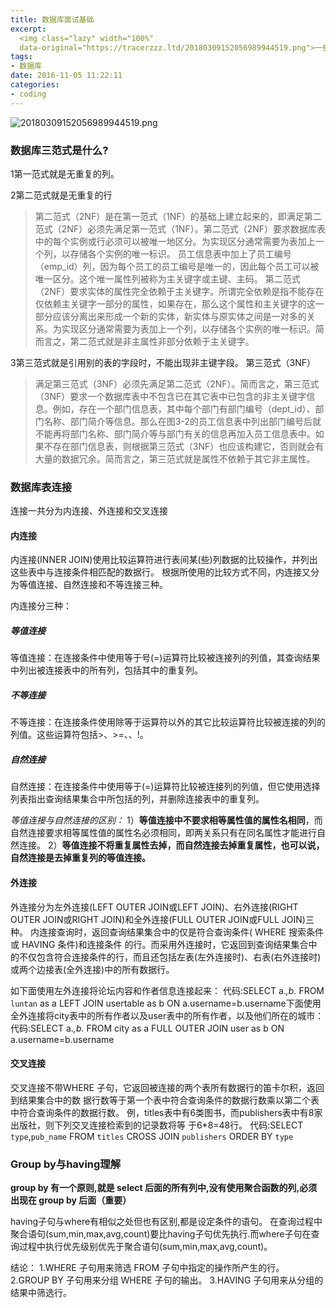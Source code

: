 ```yaml
---
title: 数据库面试基础
excerpt: 
  <img class="lazy" width="100%" 
  data-original="https://tracerzzz.ltd/20180309152056989944519.png">一些基础的数据面试题
tags:
- 数据库
date: 2016-11-05 11:22:11
categories:
- coding
---
```


![20180309152056989944519.png](https://tracerzzz.ltd/20180309152056989944519.png)

### 数据库三范式是什么?

 1第一范式就是无重复的列。

 2第二范式就是无重复的行

>第二范式（2NF）是在第一范式（1NF）的基础上建立起来的，即满足第二范式（2NF）必须先满足第一范式（1NF）。第二范式（2NF）要求数据库表中的每个实例或行必须可以被唯一地区分。为实现区分通常需要为表加上一个列，以存储各个实例的唯一标识。 员工信息表中加上了员工编号（emp_id）列，因为每个员工的员工编号是唯一的，因此每个员工可以被唯一区分。这个唯一属性列被称为主关键字或主键、主码。
第二范式（2NF）要求实体的属性完全依赖于主关键字。所谓完全依赖是指不能存在仅依赖主关键字一部分的属性，如果存在，那么这个属性和主关键字的这一部分应该分离出来形成一个新的实体，新实体与原实体之间是一对多的关系。为实现区分通常需要为表加上一个列，以存储各个实例的唯一标识。简而言之，第二范式就是非主属性非部分依赖于主关键字。


3第三范式就是引用别的表的字段时，不能出现非主键字段。
第三范式（3NF）
>满足第三范式（3NF）必须先满足第二范式（2NF）。简而言之，第三范式（3NF）要求一个数据库表中不包含已在其它表中已包含的非主关键字信息。例如，存在一个部门信息表，其中每个部门有部门编号（dept_id）、部门名称、部门简介等信息。那么在图3-2的员工信息表中列出部门编号后就不能再将部门名称、部门简介等与部门有关的信息再加入员工信息表中。如果不存在部门信息表，则根据第三范式（3NF）也应该构建它，否则就会有大量的数据冗余。简而言之，第三范式就是属性不依赖于其它非主属性。

### 数据库表连接
连接一共分为内连接、外连接和交叉连接
#### 内连接
内连接(INNER JOIN)使用比较运算符进行表间某(些)列数据的比较操作，并列出这些表中与连接条件相匹配的数据行。
根据所使用的比较方式不同，内连接又分为等值连接、自然连接和不等连接三种。

内连接分三种：

##### 等值连接

等值连接：在连接条件中使用等于号(=)运算符比较被连接列的列值，其查询结果中列出被连接表中的所有列，包括其中的重复列。

##### 不等连接

不等连接：在连接条件使用除等于运算符以外的其它比较运算符比较被连接的列的列值。这些运算符包括>、>=、、!。

##### 自然连接

自然连接：在连接条件中使用等于(=)运算符比较被连接列的列值，但它使用选择列表指出查询结果集合中所包括的列，并删除连接表中的重复列。

*等值连接与自然连接的区别：*
1）**等值连接中不要求相等属性值的属性名相同**，而自然连接要求相等属性值的属性名必须相同，即两关系只有在同名属性才能进行自然连接。
2）**等值连接不将重复属性去掉，而自然连接去掉重复属性，也可以说，自然连接是去掉重复列的等值连接。**

#### 外连接
外连接分为左外连接(LEFT OUTER JOIN或LEFT JOIN)、右外连接(RIGHT OUTER JOIN或RIGHT JOIN)和全外连接(FULL OUTER JOIN或FULL JOIN)三种。
内连接查询时，返回查询结果集合中的仅是符合查询条件( WHERE 搜索条件或 HAVING 条件)和连接条件
的行。而采用外连接时，它返回到查询结果集合中的不仅包含符合连接条件的行，而且还包括左表(左外连接时)、右表(右外连接时)或两个边接表(全外连接)中的所有数据行。

如下面使用左外连接将论坛内容和作者信息连接起来： 
代码:SELECT a.*,b.* FROM `luntan` as a LEFT JOIN usertable as b
ON a.username=b.username下面使用全外连接将city表中的所有作者以及user表中的所有作者，以及他们所在的城市： 
代码:SELECT a.*,b.*
FROM city as a FULL OUTER JOIN user as b
ON a.username=b.username

#### 交叉连接
交叉连接不带WHERE 子句，它返回被连接的两个表所有数据行的笛卡尔积，返回到结果集合中的数
据行数等于第一个表中符合查询条件的数据行数乘以第二个表中符合查询条件的数据行数。
例，titles表中有6类图书，而publishers表中有8家出版社，则下列交叉连接检索到的记录数将等
于6*8=48行。 
代码:SELECT `type`,`pub_name`
FROM `titles` CROSS JOIN `publishers`
ORDER BY `type`

### Group by与having理解
**group by 有一个原则,就是 select 后面的所有列中,没有使用聚合函数的列,必须出现在 group by 后面（重要）**

having子句与where有相似之处但也有区别,都是设定条件的语句。
在查询过程中聚合语句(sum,min,max,avg,count)要比having子句优先执行.而where子句在查询过程中执行优先级别优先于聚合语句(sum,min,max,avg,count)。


结论：
1.WHERE 子句用来筛选 FROM 子句中指定的操作所产生的行。
2.GROUP BY 子句用来分组 WHERE 子句的输出。
3.HAVING 子句用来从分组的结果中筛选行。


